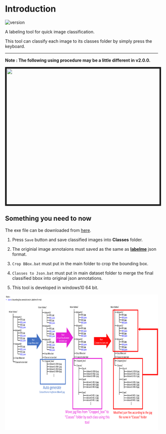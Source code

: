 # **Introduction**

![version](https://img.shields.io/badge/version-3.0.0-blue)

A labeling tool for quick image classification.

This tool can classify each image to its classes folder by simply press the keyboard.

***
**Note : The following using procedure may be a little different in v2.0.0.**
<p align="center">
  <img src="img/readme2.gif" width = "934" height = "448" border="5">
</p>


## **Something you need to now**
The exe file can be downloaded from [here](https://github.com/ChiHangChen/ImageClassificationbyFolder/releases).

1. Press `Save` button and save classified images into **Classes** folder.

2. The originial image annotaions must saved as the same as **[labelme](https://github.com/wkentaro/labelme)** json format.

3. `Crop BBox.bat` must put in the main folder to crop the bounding box.

4. `Classes to Json.bat` must put in main dataset folder to merge the final classified bbox into original json annotations.

5. This tool is developed in windows10 64 bit.

<p align="center">
  <img src="img/readme1.png" width = "934" height = "448">
</p>
